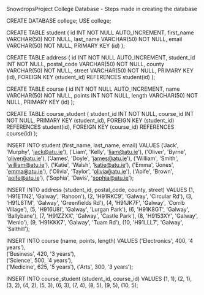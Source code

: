 SnowdropsProject College Database - Steps made in creating the database

CREATE DATABASE college;
USE college;

CREATE TABLE student (
    id INT NOT NULL AUTO_INCREMENT,
    first_name VARCHAR(50) NOT NULL,
    last_name VARCHAR(50) NOT NULL,
    email VARCHAR(50) NOT NULL,
    PRIMARY KEY (id)
);

CREATE TABLE address (
    id INT NOT NULL AUTO_INCREMENT,
    student_id INT NOT NULL,
    postal_code VARCHAR(50) NOT NULL,
    county VARCHAR(50) NOT NULL,
    street VARCHAR(50) NOT NULL,
    PRIMARY KEY (id),
    FOREIGN KEY (student_id) REFERENCES student(id)
);

CREATE TABLE course (
    id INT NOT NULL AUTO_INCREMENT,
    name VARCHAR(50) NOT NULL,
    points INT NOT NULL,
    length VARCHAR(50) NOT NULL,
    PRIMARY KEY (id)
);

CREATE TABLE course_student (
    student_id INT NOT NULL,
    course_id INT NOT NULL,
    PRIMARY KEY (student_id),
    FOREIGN KEY (student_id) REFERENCES student(id),
    FOREIGN KEY (course_id) REFERENCES course(id)
);

INSERT INTO student (first_name, last_name, email) VALUES
    ('Jack', 'Murphy', 'jack@atu.ie'),
    ('Liam', 'Kelly', 'liam@atu.ie'),
    ('Oliver', 'Byrne', 'oliver@atu.ie'),
    ('James', 'Doyle', 'james@atu.ie'),
    ('William', 'Smith', 'william@atu.ie'),
    ('Katie', 'Walsh', 'katie@atu.ie'),
    ('Emma', 'Jones', 'emma@atu.ie'),
    ('Olivia', 'Taylor', 'olivia@atu.ie'),
    ('Aoife', 'Brown', 'aoife@atu.ie'),
    ('Sophia', 'Davis', 'sophia@atu.ie');

INSERT INTO address (student_id, postal_code, county, street) VALUES
    (1, 'H91ETN2', 'Galway', 'Rahoon'),
    (2, 'H91RKC9', 'Galway', 'Circular Rd'),
    (3, 'H91L8TM', 'Galway', 'Greenfields Rd'),
    (4, 'H91JK7F', 'Galway', 'Corrib Village'),
    (5, 'H916U8I', 'Galway', 'Lurgan Park'),
    (6, 'H91K8GT', 'Galway', 'Ballybane'),
    (7, 'H91ZZXX', 'Galway', 'Castle Park'),
    (8, 'H9153XY', 'Galway', 'Menlo'),
    (9, 'H91KKK7', 'Galway', 'Tuam Rd'),
    (10, 'H91LLL7', 'Galway', 'Salthill');

INSERT INTO course (name, points, length) VALUES
    ('Electronics', 400, '4 years'),   
    ('Business', 420, '3 years'),    
    ('Science', 500, '4 years'),    
    ('Medicine', 625, '5 years'),
    ('Arts', 300, '3 years');

INSERT INTO course_student (student_id, course_id) VALUES
    (1, 1),
    (2, 1),
    (3, 2),
    (4, 2),
    (5, 3),
    (6, 3),
    (7, 4),
    (8, 5),
    (9, 5),
    (10, 5);
